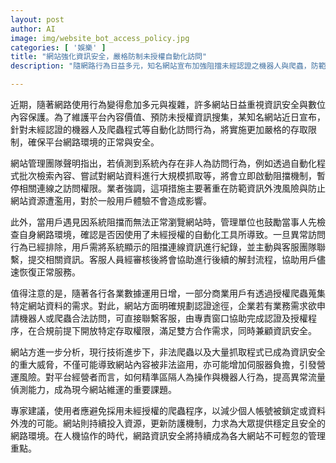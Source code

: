 ```yaml
---
layout: post
author: AI
image: img/website_bot_access_policy.jpg
categories: [ '娛樂' ]
title: "網站強化資訊安全，嚴格防制未授權自動化訪問"
description: "隨網路行為日益多元，知名網站宣布加強阻擋未經認證之機器人與爬蟲，防範資訊外洩並維護平台安全。針對異常自動化連線，將即時啟動存取限制，並設立合法申請與認證機制，協助有特定需求之商業用戶，兼顧數據運用與資安防護。"

---
```

近期，隨著網路使用行為變得愈加多元與複雜，許多網站日益重視資訊安全與數位內容保護。為了維護平台內容價值、預防未授權資訊搜集，某知名網站近日宣布，針對未經認證的機器人及爬蟲程式等自動化訪問行為，將實施更加嚴格的存取限制，確保平台網路環境的正常與安全。

網站管理團隊聲明指出，若偵測到系統內存在非人為訪問行為，例如透過自動化程式批次檢索內容、嘗試對網站資料進行大規模抓取等，將會立即啟動阻擋機制，暫停相關連線之訪問權限。業者強調，這項措施主要著重在防範資訊外洩風險與防止網站資源遭濫用，對於一般用戶體驗不會造成影響。

此外，當用戶遇見因系統阻擋而無法正常瀏覽網站時，管理單位也鼓勵當事人先檢查自身網路環境，確認是否因使用了未經授權的自動化工具所導致。一旦異常訪問行為已經排除，用戶需將系統顯示的阻擋連線資訊進行紀錄，並主動與客服團隊聯繫，提交相關資訊。客服人員經審核後將會協助進行後續的解封流程，協助用戶儘速恢復正常服務。

值得注意的是，隨著各行各業數據運用日增，一部分商業用戶有透過授權爬蟲蒐集特定網站資料的需求。對此，網站方面明確規劃認證途徑，企業若有業務需求欲申請機器人或爬蟲合法訪問，可直接聯繫客服，由專責窗口協助完成認證及授權程序，在合規前提下開放特定存取權限，滿足雙方合作需求，同時兼顧資訊安全。

網站方進一步分析，現行技術進步下，非法爬蟲以及大量抓取程式已成為資訊安全的重大威脅，不僅可能導致網站內容被非法盜用，亦可能增加伺服器負擔，引發營運風險。對平台經營者而言，如何精準區隔人為操作與機器人行為，提高異常流量偵測能力，成為現今網站維運的重要課題。

專家建議，使用者應避免採用未經授權的爬蟲程序，以減少個人帳號被鎖定或資料外洩的可能。網站則持續投入資源，更新防護機制，力求為大眾提供穩定且安全的網路環境。在人機協作的時代，網路資訊安全將持續成為各大網站不可輕忽的管理重點。